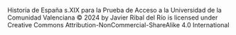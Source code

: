  Historia de España s.XIX para la Prueba de Acceso a la Universidad de la Comunidad Valenciana © 2024 by Javier Ribal del Río is licensed under Creative Commons Attribution-NonCommercial-ShareAlike 4.0 International 